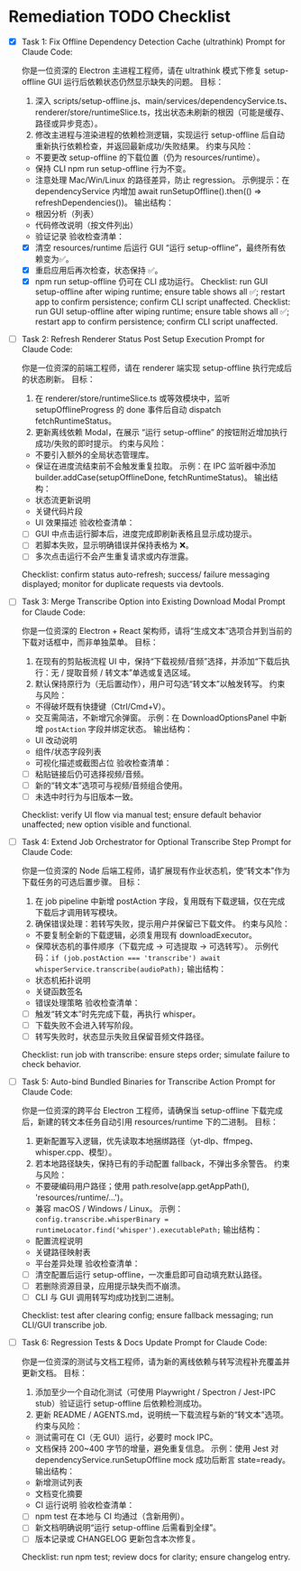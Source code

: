 # Remediation TODO Checklist

  - [x] Task 1: Fix Offline Dependency Detection Cache (ultrathink)
    Prompt for Claude Code:

    你是一位资深的 Electron 主进程工程师，请在 ultrathink 模式下修复 setup-offline GUI 运行后依赖状态仍然显示缺失的问题。
    目标：
      1. 深入 scripts/setup-offline.js、main/services/dependencyService.ts、renderer/store/runtimeSlice.ts，找出状态未刷新的根因（可能是缓存、路径或异步竞态）。
      2. 修改主进程与渲染进程的依赖检测逻辑，实现运行 setup-offline 后自动重新执行依赖检查，并返回最新成功/失败结果。
    约束与风险：
      - 不要更改 setup-offline 的下载位置（仍为 resources/runtime）。
      - 保持 CLI npm run setup-offline 行为不变。
      - 注意处理 Mac/Win/Linux 的路径差异，防止 regression。
    示例提示：在 dependencyService 内增加 await runSetupOffline().then(() => refreshDependencies())。
    输出结构：
      - 根因分析（列表）
      - 代码修改说明（按文件列出）
      - 验证记录
    验收检查清单：
      - [x] 清空 resources/runtime 后运行 GUI “运行 setup-offline”，最终所有依赖变为✅。
      - [x] 重启应用后再次检查，状态保持 ✅。
      - [x] npm run setup-offline 仍可在 CLI 成功运行。
    Checklist: run GUI setup-offline after wiping runtime; ensure table shows all ✅; restart app to confirm persistence; confirm CLI script unaffected.
    Checklist: run GUI setup-offline after wiping runtime; ensure table shows all ✅; restart app to confirm persistence; confirm CLI script unaffected.
    
  - [ ] Task 2: Refresh Renderer Status Post Setup Execution
    Prompt for Claude Code:

    你是一位资深的前端工程师，请在 renderer 端实现 setup-offline 执行完成后的状态刷新。
    目标：
      1. 在 renderer/store/runtimeSlice.ts 或等效模块中，监听 setupOfflineProgress 的 done 事件后自动 dispatch fetchRuntimeStatus。
      2. 更新离线依赖 Modal，在展示 “运行 setup-offline” 的按钮附近增加执行成功/失败的即时提示。
    约束与风险：
      - 不要引入额外的全局状态管理库。
      - 保证在进度流结束前不会触发重复拉取。
    示例：在 IPC 监听器中添加 builder.addCase(setupOfflineDone, fetchRuntimeStatus)。
    输出结构：
      - 状态流更新说明
      - 关键代码片段
      - UI 效果描述
    验收检查清单：
      - [ ] GUI 中点击运行脚本后，进度完成即刷新表格且显示成功提示。
      - [ ] 若脚本失败，显示明确错误并保持表格为 ❌。
      - [ ] 多次点击运行不会产生重复请求或内存泄露。

    Checklist: confirm status auto-refresh; success/ failure messaging displayed; monitor for duplicate requests via devtools.
    
  - [ ] Task 3: Merge Transcribe Option into Existing Download Modal
    Prompt for Claude Code:

    你是一位资深的 Electron + React 架构师，请将“生成文本”选项合并到当前的下载对话框中，而非单独菜单。
    目标：
      1. 在现有的剪贴板流程 UI 中，保持“下载视频/音频”选择，并添加“下载后执行：无 / 提取音频 / 转文本”单选或复选区域。
      2. 默认保持原行为（无后置动作），用户可勾选“转文本”以触发转写。
    约束与风险：
      - 不得破坏既有快捷键（Ctrl/Cmd+V）。
      - 交互需简洁，不新增冗余弹窗。
    示例：在 DownloadOptionsPanel 中新增 `postAction` 字段并绑定状态。
    输出结构：
      - UI 改动说明
      - 组件/状态字段列表
      - 可视化描述或截图占位
    验收检查清单：
      - [ ] 粘贴链接后仍可选择视频/音频。
      - [ ] 新的“转文本”选项可与视频/音频组合使用。
      - [ ] 未选中时行为与旧版本一致。

    Checklist: verify UI flow via manual test; ensure default behavior unaffected; new option visible and functional.
    
  - [ ] Task 4: Extend Job Orchestrator for Optional Transcribe Step
    Prompt for Claude Code:

    你是一位资深的 Node 后端工程师，请扩展现有作业状态机，使“转文本”作为下载任务的可选后置步骤。
    目标：
      1. 在 job pipeline 中新增 postAction 字段，复用既有下载逻辑，仅在完成下载后才调用转写模块。
      2. 确保错误处理：若转写失败，提示用户并保留已下载文件。
    约束与风险：
      - 不要复制全新的下载逻辑，必须复用现有 downloadExecutor。
      - 保障状态机的事件顺序（下载完成 → 可选提取 → 可选转写）。
    示例代码：`if (job.postAction === 'transcribe') await whisperService.transcribe(audioPath);`
    输出结构：
      - 状态机拓扑说明
      - 关键函数签名
      - 错误处理策略
    验收检查清单：
      - [ ] 触发“转文本”时先完成下载，再执行 whisper。
      - [ ] 下载失败不会进入转写阶段。
      - [ ] 转写失败时，状态显示失败且保留音频文件路径。

    Checklist: run job with transcribe: ensure steps order; simulate failure to check behavior.
    
  - [ ] Task 5: Auto-bind Bundled Binaries for Transcribe Action
    Prompt for Claude Code:

    你是一位资深的跨平台 Electron 工程师，请确保当 setup-offline 下载完成后，新建的转文本任务自动引用 resources/runtime 下的二进制。
    目标：
      1. 更新配置写入逻辑，优先读取本地捆绑路径（yt-dlp、ffmpeg、whisper.cpp、模型）。
      2. 若本地路径缺失，保持已有的手动配置 fallback，不弹出多余警告。
    约束与风险：
      - 不要硬编码用户路径；使用 path.resolve(app.getAppPath(), 'resources/runtime/...')。
      - 兼容 macOS / Windows / Linux。
    示例：`config.transcribe.whisperBinary = runtimeLocator.find('whisper').executablePath;`
    输出结构：
      - 配置流程说明
      - 关键路径映射表
      - 平台差异处理
    验收检查清单：
      - [ ] 清空配置后运行 setup-offline，一次重启即可自动填充默认路径。
      - [ ] 若删除资源目录，应用提示缺失而不崩溃。
      - [ ] CLI 与 GUI 调用转写均成功找到二进制。

    Checklist: test after clearing config; ensure fallback messaging; run CLI/GUI transcribe job.
  - [ ] Task 6: Regression Tests & Docs Update
    Prompt for Claude Code:

    你是一位资深的测试与文档工程师，请为新的离线依赖与转写流程补充覆盖并更新文档。
    目标：
      1. 添加至少一个自动化测试（可使用 Playwright / Spectron / Jest-IPC stub）验证运行 setup-offline 后依赖检测成功。
      2. 更新 README / AGENTS.md，说明统一下载流程与新的“转文本”选项。
    约束与风险：
      - 测试需可在 CI（无 GUI）运行，必要时 mock IPC。
      - 文档保持 200~400 字节的增量，避免重复信息。
    示例：使用 Jest 对 dependencyService.runSetupOffline mock 成功后断言 state=ready。
    输出结构：
      - 新增测试列表
      - 文档变化摘要
      - CI 运行说明
    验收检查清单：
      - [ ] npm test 在本地与 CI 均通过（含新用例）。
      - [ ] 新文档明确说明“运行 setup-offline 后需看到全绿”。
      - [ ] 版本记录或 CHANGELOG 更新包含本次修复。

    Checklist: run npm test; review docs for clarity; ensure changelog entry.